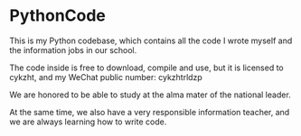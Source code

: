 # PythonCode
This is my Python codebase, which contains all the code I wrote myself and the information jobs in our school. 

The code inside is free to download, compile and use, but it is licensed to cykzht, and my WeChat public number: cykzhtrldzp

We are honored to be able to study at the alma mater of the national leader. 

At the same time, we also have a very responsible information teacher, and we are always learning how to write code.
